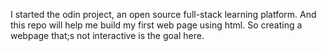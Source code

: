 I started the odin project, an open source full-stack learning platform. And this repo will help me build my first web page using html. So creating a webpage that;s not interactive is the goal here.
